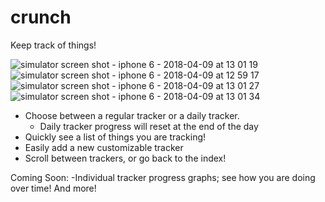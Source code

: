 # crunch
Keep track of things!

![simulator screen shot - iphone 6 - 2018-04-09 at 13 01 19](https://user-images.githubusercontent.com/16627086/38514228-360c9660-3bf6-11e8-86f5-bc7c39777bd8.png)
![simulator screen shot - iphone 6 - 2018-04-09 at 12 59 17](https://user-images.githubusercontent.com/16627086/38514273-5c30606a-3bf6-11e8-8033-dc664e96d99f.png)
![simulator screen shot - iphone 6 - 2018-04-09 at 13 01 27](https://user-images.githubusercontent.com/16627086/38514268-56d6d112-3bf6-11e8-9742-49a45b90517a.png)
![simulator screen shot - iphone 6 - 2018-04-09 at 13 01 34](https://user-images.githubusercontent.com/16627086/38514269-5967f83e-3bf6-11e8-889f-f922c1a1b06e.png)

- Choose between a regular tracker or a daily tracker.
  - Daily tracker progress will reset at the end of the day
- Quickly see a list of things you are tracking!
- Easily add a new customizable tracker
- Scroll between trackers, or go back to the index!

Coming Soon: 
  -Individual tracker progress graphs; see how you are doing over time!
And more!
